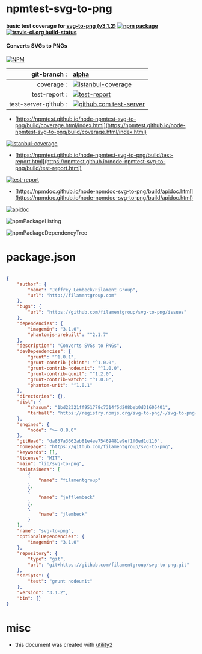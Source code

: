 # npmtest-svg-to-png

#### basic test coverage for  [svg-to-png (v3.1.2)](https://github.com/filamentgroup/svg-to-png)  [![npm package](https://img.shields.io/npm/v/npmtest-svg-to-png.svg?style=flat-square)](https://www.npmjs.org/package/npmtest-svg-to-png) [![travis-ci.org build-status](https://api.travis-ci.org/npmtest/node-npmtest-svg-to-png.svg)](https://travis-ci.org/npmtest/node-npmtest-svg-to-png)

#### Converts SVGs to PNGs

[![NPM](https://nodei.co/npm/svg-to-png.png?downloads=true&downloadRank=true&stars=true)](https://www.npmjs.com/package/svg-to-png)

| git-branch : | [alpha](https://github.com/npmtest/node-npmtest-svg-to-png/tree/alpha)|
|--:|:--|
| coverage : | [![istanbul-coverage](https://npmtest.github.io/node-npmtest-svg-to-png/build/coverage.badge.svg)](https://npmtest.github.io/node-npmtest-svg-to-png/build/coverage.html/index.html)|
| test-report : | [![test-report](https://npmtest.github.io/node-npmtest-svg-to-png/build/test-report.badge.svg)](https://npmtest.github.io/node-npmtest-svg-to-png/build/test-report.html)|
| test-server-github : | [![github.com test-server](https://npmtest.github.io/node-npmtest-svg-to-png/GitHub-Mark-32px.png)](https://npmtest.github.io/node-npmtest-svg-to-png/build/app/index.html) | | build-artifacts : | [![build-artifacts](https://npmtest.github.io/node-npmtest-svg-to-png/glyphicons_144_folder_open.png)](https://github.com/npmtest/node-npmtest-svg-to-png/tree/gh-pages/build)|

- [https://npmtest.github.io/node-npmtest-svg-to-png/build/coverage.html/index.html](https://npmtest.github.io/node-npmtest-svg-to-png/build/coverage.html/index.html)

[![istanbul-coverage](https://npmtest.github.io/node-npmtest-svg-to-png/build/screenCapture.buildCi.browser.%252Ftmp%252Fbuild%252Fcoverage.lib.html.png)](https://npmtest.github.io/node-npmtest-svg-to-png/build/coverage.html/index.html)

- [https://npmtest.github.io/node-npmtest-svg-to-png/build/test-report.html](https://npmtest.github.io/node-npmtest-svg-to-png/build/test-report.html)

[![test-report](https://npmtest.github.io/node-npmtest-svg-to-png/build/screenCapture.buildCi.browser.%252Ftmp%252Fbuild%252Ftest-report.html.png)](https://npmtest.github.io/node-npmtest-svg-to-png/build/test-report.html)

- [https://npmdoc.github.io/node-npmdoc-svg-to-png/build/apidoc.html](https://npmdoc.github.io/node-npmdoc-svg-to-png/build/apidoc.html)

[![apidoc](https://npmdoc.github.io/node-npmdoc-svg-to-png/build/screenCapture.buildCi.browser.%252Ftmp%252Fbuild%252Fapidoc.html.png)](https://npmdoc.github.io/node-npmdoc-svg-to-png/build/apidoc.html)

![npmPackageListing](https://npmtest.github.io/node-npmtest-svg-to-png/build/screenCapture.npmPackageListing.svg)

![npmPackageDependencyTree](https://npmtest.github.io/node-npmtest-svg-to-png/build/screenCapture.npmPackageDependencyTree.svg)



# package.json

```json

{
    "author": {
        "name": "Jeffrey Lembeck/Filament Group",
        "url": "http://filamentgroup.com"
    },
    "bugs": {
        "url": "https://github.com/filamentgroup/svg-to-png/issues"
    },
    "dependencies": {
        "imagemin": "3.1.0",
        "phantomjs-prebuilt": "^2.1.7"
    },
    "description": "Converts SVGs to PNGs",
    "devDependencies": {
        "grunt": "^1.0.1",
        "grunt-contrib-jshint": "^1.0.0",
        "grunt-contrib-nodeunit": "^1.0.0",
        "grunt-contrib-qunit": "^1.2.0",
        "grunt-contrib-watch": "^1.0.0",
        "phantom-unit": "^1.0.1"
    },
    "directories": {},
    "dist": {
        "shasum": "1bd22321ff951778c7314f5d208beb0d31605401",
        "tarball": "https://registry.npmjs.org/svg-to-png/-/svg-to-png-3.1.2.tgz"
    },
    "engines": {
        "node": ">= 0.8.0"
    },
    "gitHead": "da857a3662ab81e4ee75469481e9ef1f0ed1d110",
    "homepage": "https://github.com/filamentgroup/svg-to-png",
    "keywords": [],
    "license": "MIT",
    "main": "lib/svg-to-png",
    "maintainers": [
        {
            "name": "filamentgroup"
        },
        {
            "name": "jefflembeck"
        },
        {
            "name": "jlembeck"
        }
    ],
    "name": "svg-to-png",
    "optionalDependencies": {
        "imagemin": "3.1.0"
    },
    "repository": {
        "type": "git",
        "url": "git+https://github.com/filamentgroup/svg-to-png.git"
    },
    "scripts": {
        "test": "grunt nodeunit"
    },
    "version": "3.1.2",
    "bin": {}
}
```



# misc
- this document was created with [utility2](https://github.com/kaizhu256/node-utility2)
